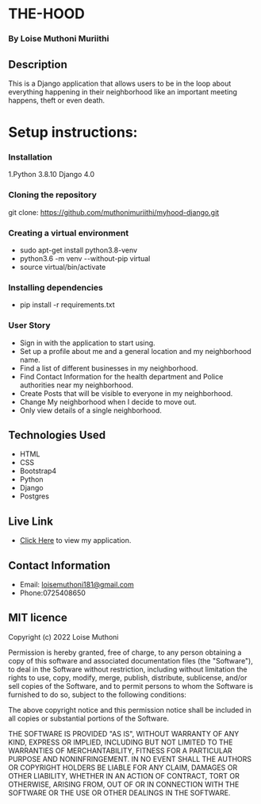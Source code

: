 # THE-HOOD

### By Loise Muthoni Muriithi

## Description

This is a Django application that allows users to be in the loop about everything happening in their neighborhood like an important meeting happens, theft or even death.



# Setup instructions:

### Installation
1.Python 3.8.10 Django 4.0

### Cloning the repository
git clone: https://github.com/muthonimuriithi/myhood-django.git

### Creating a virtual environment
* sudo apt-get install python3.8-venv
* python3.6 -m venv --without-pip virtual
* source virtual/bin/activate

 ### Installing dependencies
 * pip install -r requirements.txt

 ### User Story

* Sign in with the application to start using.
* Set up a profile about me and a general location and my neighborhood name.
* Find a list of different businesses in my neighborhood.
* Find Contact Information for the health department and Police authorities near my neighborhood.
* Create Posts that will be visible to everyone in my neighborhood.
* Change My neighborhood when I decide to move out.
* Only view details of a single neighborhood.


## Technologies Used

* HTML 
* CSS 
* Bootstrap4 
* Python 
* Django 
* Postgres

## Live Link

* [Click Here]() to view my application.


## Contact Information

* Email: loisemuthoni181@gmail.com
* Phone:0725408650 


## MIT licence

<p>Copyright (c) 2022 Loise Muthoni </p>

Permission is hereby granted, free of charge, to any person obtaining
a copy of this software and associated documentation files (the
"Software"), to deal in the Software without restriction, including
without limitation the rights to use, copy, modify, merge, publish,
distribute, sublicense, and/or sell copies of the Software, and to
permit persons to whom the Software is furnished to do so, subject to
the following conditions:

The above copyright notice and this permission notice shall be
included in all copies or substantial portions of the Software.

THE SOFTWARE IS PROVIDED "AS IS", WITHOUT WARRANTY OF ANY KIND,
EXPRESS OR IMPLIED, INCLUDING BUT NOT LIMITED TO THE WARRANTIES OF
MERCHANTABILITY, FITNESS FOR A PARTICULAR PURPOSE AND
NONINFRINGEMENT. IN NO EVENT SHALL THE AUTHORS OR COPYRIGHT HOLDERS BE
LIABLE FOR ANY CLAIM, DAMAGES OR OTHER LIABILITY, WHETHER IN AN ACTION
OF CONTRACT, TORT OR OTHERWISE, ARISING FROM, OUT OF OR IN CONNECTION
WITH THE SOFTWARE OR THE USE OR OTHER DEALINGS IN THE SOFTWARE.

